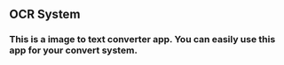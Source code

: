 ## OCR System 
### This is a image to text converter app. You can easily use this app for your convert system.


